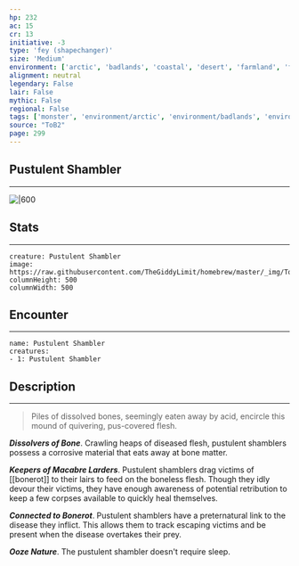 ```yaml
---
hp: 232
ac: 15
cr: 13
initiative: -3
type: 'fey (shapechanger)'    
size: 'Medium'
environment: ['arctic', 'badlands', 'coastal', 'desert', 'farmland', 'forest', 'grassland', 'hill', 'mountain', 'planar', 'swamp', 'underdark', 'underwater', 'urban']
alignment: neutral
legendary: False
lair: False
mythic: False
regional: False
tags: ['monster', 'environment/arctic', 'environment/badlands', 'environment/coastal', 'environment/desert', 'environment/farmland', 'environment/forest', 'environment/grassland', 'environment/hill', 'environment/mountain', 'environment/planar', 'environment/swamp', 'environment/underdark', 'environment/underwater', 'environment/urban']
source: "ToB2"
page: 299
---
```


## Pustulent Shambler
---

![|600](https://raw.githubusercontent.com/TheGiddyLimit/homebrew/master/_img/ToB2/creature/Pustulent%20Shambler.webp)

## Stats
---

```statblock
creature: Pustulent Shambler
image: https://raw.githubusercontent.com/TheGiddyLimit/homebrew/master/_img/ToB2/creature/token/Pustulent%20Shambler%20%28Token%29.png
columnHeight: 500
columnWidth: 500
```

## Encounter
---

```encounter-table
name: Pustulent Shambler
creatures:
- 1: Pustulent Shambler
```

## Description
---
>Piles of dissolved bones, seemingly eaten away by acid, encircle this mound of quivering, pus-covered flesh.

**_Dissolvers of Bone_**. Crawling heaps of diseased flesh, pustulent shamblers possess a corrosive material that eats away at bone matter.

**_Keepers of Macabre Larders_**. Pustulent shamblers drag victims of [[bonerot]] to their lairs to feed on the boneless flesh. Though they idly devour their victims, they have enough awareness of potential retribution to keep a few corpses available to quickly heal themselves.

**_Connected to Bonerot_**. Pustulent shamblers have a preternatural link to the disease they inflict. This allows them to track escaping victims and be present when the disease overtakes their prey.

**_Ooze Nature_**. The pustulent shambler doesn't require sleep.






